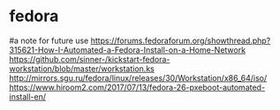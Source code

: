# fedora
#a note for future use
https://forums.fedoraforum.org/showthread.php?315621-How-I-Automated-a-Fedora-Install-on-a-Home-Network
https://github.com/sinner-/kickstart-fedora-workstation/blob/master/workstation.ks
http://mirrors.sgu.ru/fedora/linux/releases/30/Workstation/x86_64/iso/
https://www.hiroom2.com/2017/07/13/fedora-26-pxeboot-automated-install-en/
